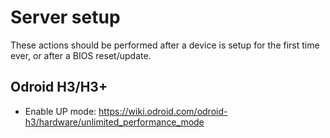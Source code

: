 # Server setup

These actions should be performed after a device is setup for the first time ever, or after a BIOS reset/update.

## Odroid H3/H3+

- Enable UP mode: <https://wiki.odroid.com/odroid-h3/hardware/unlimited_performance_mode>
